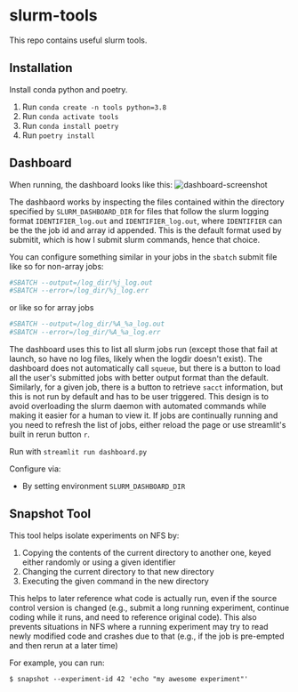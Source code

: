 # slurm-tools

This repo contains useful slurm tools.

## Installation

Install conda python and poetry.

1. Run `conda create -n tools python=3.8`
2. Run `conda activate tools`
3. Run `conda install poetry`
4. Run `poetry install`

## Dashboard

When running, the dashboard looks like this:
![dashboard-screenshot](https://user-images.githubusercontent.com/1382460/181595475-85b14f52-cc72-4229-a731-739ec97ae3f2.jpeg)



The dashbaord works by inspecting the files contained within the directory specified by `SLURM_DASHBOARD_DIR` for files that follow the slurm logging format `IDENTIFIER_log.out` and `IDENTIFIER_log.out`, where `IDENTIFIER` can be the the job id and array id appended. This is the default format used by submitit, which is how I submit slurm commands, hence that choice.

You can configure something similar in your jobs in the `sbatch` submit file like so for non-array jobs:

```bash
#SBATCH --output=/log_dir/%j_log.out
#SBATCH --error=/log_dir/%j_log.err
```

or like so for array jobs

```bash
#SBATCH --output=/log_dir/%A_%a_log.out
#SBATCH --error=/log_dir/%A_%a_log.err
```

The dashboard uses this to list all slurm jobs run (except those that fail at launch, so have no log files, likely when the logdir doesn't exist). The dashboard does not automatically call `squeue`, but there is a button to load all the user's submitted jobs with better output format than the default. Similarly, for a given job, there is a button to retrieve `sacct` information, but this is not run by default and has to be user triggered. This design is to avoid overloading the slurm daemon with automated commands while making it easier for a human to view it. If jobs are continually running and you need to refresh the list of jobs, either reload the page or use streamlit's built in rerun button `r`.

Run with `streamlit run dashboard.py`

Configure via:

- By setting environment `SLURM_DASHBOARD_DIR`

## Snapshot Tool

This tool helps isolate experiments on NFS by:
1. Copying the contents of the current directory to another one, keyed either randomly or using a given identifier
2. Changing the current directory to that new directory
3. Executing the given command in the new directory

This helps to later reference what code is actually run, even if the source control version is changed (e.g., submit a long running experiment, continue coding while it runs, and need to reference original code).
This also prevents situations in NFS where a running experiment may try to read newly modified code and crashes due to that (e.g., if the job is pre-empted and then rerun at a later time)

For example, you can run:
```
$ snapshot --experiment-id 42 'echo "my awesome experiment"'
```